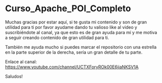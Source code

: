 # Curso_Apache_POI_Completo

Muchas gracias por estar aquí, si te gusta mi contenido y son de gran utilidad para ti por favor ayudame dando tu valioso like al video y suscribiéndote al canal, ya que esto es de gran ayuda para mí y me motiva a seguir creando contenido de gran utilidad para ti.

También me ayuda mucho si puedes marcar el repositorio con una estrella en la parte superior de la derecha, sería un gran detalle de tu parte.

Enlace al canal: https://www.youtube.com/channel/UCTXForyROk00E6jiaNKSV1A

Saludos!

